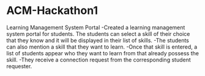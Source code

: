 # ACM-Hackathon1
Learning Management System Portal
-Created a learning management system portal for students. The students can select a skill of their choice that they know and it will be displayed in their list of skills.
-The students can also mention a skill that they want to learn.
-Once that skill is entered, a list of students appear who they want to learn from that already possess the skill.
-They receive a connection request from the corresponding student requester.
